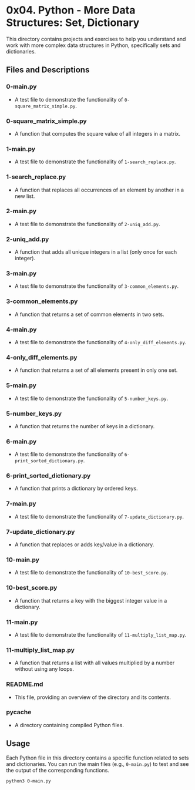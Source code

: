 # 0x04. Python - More Data Structures: Set, Dictionary

This directory contains projects and exercises to help you understand and work with more complex data structures in Python, specifically sets and dictionaries.

## Files and Descriptions

### 0-main.py
- A test file to demonstrate the functionality of `0-square_matrix_simple.py`.

### 0-square_matrix_simple.py
- A function that computes the square value of all integers in a matrix.

### 1-main.py
- A test file to demonstrate the functionality of `1-search_replace.py`.

### 1-search_replace.py
- A function that replaces all occurrences of an element by another in a new list.

### 2-main.py
- A test file to demonstrate the functionality of `2-uniq_add.py`.

### 2-uniq_add.py
- A function that adds all unique integers in a list (only once for each integer).

### 3-main.py
- A test file to demonstrate the functionality of `3-common_elements.py`.

### 3-common_elements.py
- A function that returns a set of common elements in two sets.

### 4-main.py
- A test file to demonstrate the functionality of `4-only_diff_elements.py`.

### 4-only_diff_elements.py
- A function that returns a set of all elements present in only one set.

### 5-main.py
- A test file to demonstrate the functionality of `5-number_keys.py`.

### 5-number_keys.py
- A function that returns the number of keys in a dictionary.

### 6-main.py
- A test file to demonstrate the functionality of `6-print_sorted_dictionary.py`.

### 6-print_sorted_dictionary.py
- A function that prints a dictionary by ordered keys.

### 7-main.py
- A test file to demonstrate the functionality of `7-update_dictionary.py`.

### 7-update_dictionary.py
- A function that replaces or adds key/value in a dictionary.

### 10-main.py
- A test file to demonstrate the functionality of `10-best_score.py`.

### 10-best_score.py
- A function that returns a key with the biggest integer value in a dictionary.

### 11-main.py
- A test file to demonstrate the functionality of `11-multiply_list_map.py`.

### 11-multiply_list_map.py
- A function that returns a list with all values multiplied by a number without using any loops.

### README.md
- This file, providing an overview of the directory and its contents.

### __pycache__
- A directory containing compiled Python files.

## Usage
Each Python file in this directory contains a specific function related to sets and dictionaries. You can run the main files (e.g., `0-main.py`) to test and see the output of the corresponding functions.

```bash
python3 0-main.py

